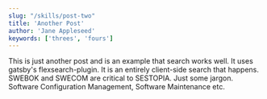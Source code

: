 ```yaml
---
slug: "/skills/post-two"
title: 'Another Post'
author: 'Jane Appleseed'
keywords: ['threes', 'fours']
---
```


This is just another post and is an example that search works well. It uses gatsby's flexsearch-plugin. It is an entirely client-side search that happens. SWEBOK and SWECOM are critical to SESTOPIA. Just some jargon. Software Configuration Management, Software Maintenance etc.